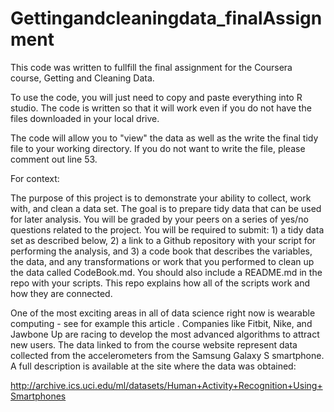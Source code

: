 # Gettingandcleaningdata_finalAssignment

This code was written to fullfill the final assignment for the Coursera course, Getting and Cleaning Data. 

To use the code, you will just need to copy and paste everything into R studio. The code is written so that it will work even if you do not have the files downloaded in your local drive. 

The code will allow you to "view" the data as well as the write the final tidy file to your working directory. If you do not want to write the file, please comment out line 53. 

For context: 

The purpose of this project is to demonstrate your ability to collect, work with, and clean a data set. The goal is to prepare tidy data that can be used for later analysis. You will be graded by your peers on a series of yes/no questions related to the project. You will be required to submit: 1) a tidy data set as described below, 2) a link to a Github repository with your script for performing the analysis, and 3) a code book that describes the variables, the data, and any transformations or work that you performed to clean up the data called CodeBook.md. You should also include a README.md in the repo with your scripts. This repo explains how all of the scripts work and how they are connected.

One of the most exciting areas in all of data science right now is wearable computing - see for example this article . Companies like Fitbit, Nike, and Jawbone Up are racing to develop the most advanced algorithms to attract new users. The data linked to from the course website represent data collected from the accelerometers from the Samsung Galaxy S smartphone. A full description is available at the site where the data was obtained:

http://archive.ics.uci.edu/ml/datasets/Human+Activity+Recognition+Using+Smartphones



